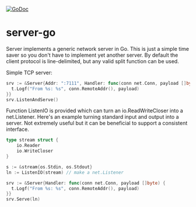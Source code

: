 [![GoDoc](https://godoc.org/github.com/millerlogic/server-go?status.svg)](https://godoc.org/github.com/millerlogic/server-go)


# server-go
Server implements a generic network server in Go. This is just a simple time saver so you don't have to implement yet another server. By default the client protocol is line-delimited, but any valid split function can be used.

Simple TCP server:

```go
srv := &Server{Addr: ":7111", Handler: func(conn net.Conn, payload []byte) {
  t.Logf("From %s: %s", conn.RemoteAddr(), payload)
}}
srv.ListenAndServe()
```

Function ListenIO is provided which can turn an io.ReadWriteCloser into a net.Listener.
Here's an example turning standard input and output into a server. Not extremely useful but it can be beneficial to support a consistent interface.

```go
type stream struct {
	io.Reader
	io.WriteCloser
}

s := &stream{os.Stdin, os.Stdout}
ln := ListenIO(stream) // make a net.Listener

srv := &Server{Handler: func(conn net.Conn, payload []byte) {
  t.Logf("From %s: %s", conn.RemoteAddr(), payload)
}}
srv.Serve(ln)
```
